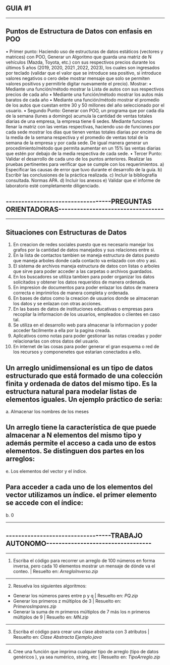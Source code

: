 ## GUIA #1
**********************************************************************************************************************
## Puntos de Estructura de Datos con enfasis en POO
•  Primer punto: 
Haciendo uso de estructuras de datos estáticos (vectores y matrices) con POO, Generar un
Algoritmo que guarda una matriz de N vehículos (Mazda, Toyota, etc.) con sus respectivos precios
durante los últimos 5 años (2019, 2020, 2021 ,2022, 2023), los cuales son ingresados por teclado
(validar que el valor que se introduce sea positivo, si introduce valores negativos o cero debe mostrar
mensaje que solo se permiten valores positivos y permitirle digitar nuevamente el precio). Mostrar:
• Mediante una función/método mostrar la Lista de autos con sus respectivos precios de cada año
• Mediante una función/método mostrar los autos más baratos de cada año
• Mediante una función/método mostrar el promedio de los autos que cuestan entre 30 y 50
millones del año seleccionado por el usuario.
•  Segundo Punto: 
Generar con POO, un programa que por cada día de la semana (lunes a domingo) acumula la
cantidad de ventas totales diarias de una empresa, la empresa tiene 6 sedes. Mediante funciones
llenar la matriz con las ventas respectivas, haciendo uso de funciones por cada sede mostrar los días
que tienen ventas totales diarias por encima de la media de la semana respectiva y el promedio de
ventas total de la semana de la empresa y por cada sede. De igual manera generar un
procedimiento/método que permita aumentar en un 15% las ventas diarias que estén por debajo de la
media respectiva de cada sede.
•  Tercer Punto:
Validar el desarrollo de cada uno de los puntos anteriores. Realizar las pruebas pertinentes para
verificar que se cumple con los requerimientos.
a) Especificar las causas de error que tuvo durante el desarrollo de la guía.
b) Escribir las conclusiones de la práctica realizada.
c) Incluir la bibliografía consultada. Normas APA.
d) Incluir los anexos
e) Validar que el informe de laboratorio esté completamente diligenciado.

## ----------------------------------PREGUNTAS ORIENTADORAS----------------------------------

**********************************************************************************************************************
## Situaciones con Estructuras de Datos
1. En creacion de redes sociales puesto que es necesario manejar los grafos por la cantidad de datos manejados y sus relaciones entre si.
2. En la lista de contactos tambien se maneja estructura de datos puesto que maneja arboles donde cada contacto va enlazado con otro y asi.
3. El sistema de archivos maneja estructura de datos con listas o arboles que sirve para poder acceder a las carpetas o archivos guardados.
4. En los buscadores se utiliza tambien para poder organizar los datos solicitados y obtener los datos requeridos de manera ordenada.
5. En impresion de documentos para poder enlazar los datos de manera correcta e imprimirlos de manera completa y ordenada.
6. En bases de datos como la creacion de usuarios donde se almacenan los datos y se enlazan con otras acciones.
7. En las bases de datos de instituciones educativas o empresas para recopilar la informacion de los usuarios, empleados o clientes en caso tal.
8. Se utiliza en el desarrollo web para almacenar la informacion y poder acceder facilmente a ella por la pagina creada.
9. Aplicativos como notas para poder gestionar las notas creadas y poder relacionarlas con otros datos del usuario.
10. En internet de las cosas para poder generar el gran esquema o red de los recursos y componenetes que estarian conectados a ello.

## Un arreglo unidimensional es un tipo de datos estructurado que está formado de una colección finita y ordenada de datos del mismo tipo. Es la estructura natural para modelar listas de elementos iguales. Un ejemplo práctico de seria:

 a. Almacenar los nombres de los meses

## Un arreglo tiene la característica de que puede almacenar a N elementos del mismo tipo y además permite el acceso a cada uno de estos elementos. Se distinguen dos partes en los arreglos:

 e. Los elementos del vector y el índice.

## Para acceder a cada uno de los elementos del vector utilizamos un índice. el primer elemento se accede con el índice:

 b. 0
**********************************************************************************************************************
##      ----------------------------------TRABAJO AUTONOMO----------------------------------
**********************************************************************************************************************
1. Escriba el código para recorrer un arreglo de 100 números en forma inversa, pero cada 10
elementos mostrar un mensaje de dónde va el conteo.
| Resuelto en: _ArregloInverso.zip_
**********************************************************************************************************************
2. Resuelva los siguientes algoritmos:
- Generar los números pares entre p y q
| Resuelto en: _PQ.zip_
- Generar los primeros z múltiplos de 3
| Resuelto en: _PrimerosImpares.zip_
- Generar la suma de m primeros múltiplos de 7 más los n primeros múltiplos de 9
| Resuelto en: _MN.zip_
**********************************************************************************************************************
3. Escriba el código para crear una clase abstracta con 3 atributos | Resuelto en: _Clase Abstracta Ejemplo.java_
**********************************************************************************************************************
4. Cree una función que imprima cualquier tipo de arreglo (tipo de datos genéricos <T>), ya sea
numérico, string, etc | Resuelto en: _TipoArreglo.zip_
